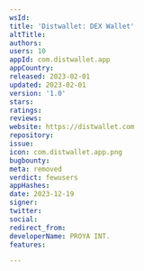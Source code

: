 ```yaml
---
wsId: 
title: 'Distwallet: DEX Wallet'
altTitle: 
authors: 
users: 10
appId: com.distwallet.app
appCountry: 
released: 2023-02-01
updated: 2023-02-01
version: '1.0'
stars: 
ratings: 
reviews: 
website: https://distwallet.com
repository: 
issue: 
icon: com.distwallet.app.png
bugbounty: 
meta: removed
verdict: fewusers
appHashes: 
date: 2023-12-19
signer: 
twitter: 
social: 
redirect_from: 
developerName: PROYA INT.
features: 

---
```


